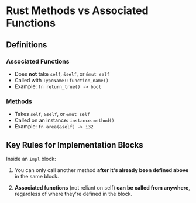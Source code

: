 # Rust Methods vs Associated Functions

## Definitions

### Associated Functions

- Does **not** take `self`, `&self`, or `&mut self`
- Called with `TypeName::function_name()`
- Example: `fn return_true() -> bool`

### Methods

- Takes `self`, `&self`, or `&mut self`
- Called on an instance: `instance.method()`
- Example: `fn area(&self) -> i32`

## Key Rules for Implementation Blocks

Inside an `impl` block:

1. You can only call another method **after it's already been defined above** in the same block.

2. **Associated functions** (not reliant on self) **can be called from anywhere**, regardless of where they're defined in the block.

